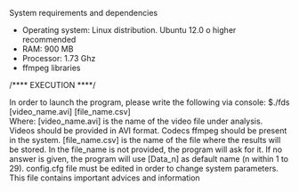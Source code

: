 
System requirements and dependencies

* Operating system: Linux distribution. Ubuntu 12.0 o higher recommended 
* RAM: 900 MB
* Processor: 1.73 Ghz
* ffmpeg libraries

/****  EXECUTION ****/
		
In order to launch the program, please write the following via console: 
	$./fds [video_name.avi] [file_name.csv]  
	Where:
	[video_name.avi] is the name of the video file under analysis. Videos should be provided in AVI format. 
	Codecs  ffmpeg  should be present in the system.
	[file_name.csv] is the name of the file where the results will be stored.
	In the file_name is not provided, the program will ask for it. If no answer is given, the program will use
	[Data_n] as default name (n within 1 to 29). 
 config.cfg file must be edited in order to change system parameters. This file contains important advices and information
